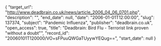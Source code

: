 {
  "target_url": "http://www.deadbrain.co.uk/news/article_2006_04_06_0701.php", 
  "description": "", 
  "end_date": null, 
  "date": "2006-01-01T12:00:00", 
  "slug": 137374, 
  "subject": "Pandemic Influenza", 
  "publisher": "deadbrain.co.uk", 
  "open_access": true, 
  "title": "Deadbrain: Bird Flu - Terrorist link proven \"without a doubt\"", 
  "record_id": "20060101T120000/VO+sFPuuQWGaTUyywYEQug==", 
  "start_date": null
}

